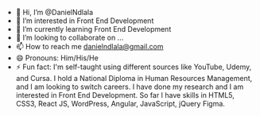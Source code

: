 - 👋 Hi, I’m @DanielNdlala
- 👀 I’m interested in Front End Development
- 🌱 I’m currently learning Front End Development
- 💞️ I’m looking to collaborate on ...
- 📫 How to reach me danielndlala@gmail.com
- 😄 Pronouns: Him/His/He
- ⚡ Fun fact: I'm self-taught using different sources like YouTube, Udemy, and Cursa. I hold a National Diploma in Human Resources Management, and I am looking to switch careers. I have done my research and I am interested in Front End Development. So far I have  skills in HTML5, CSS3, React JS, WordPress, Angular, JavaScript, jQuery Figma. 

<!---
DanielNdlala/DanielNdlala is a ✨ special ✨ repository because its `README.md` (this file) appears on your GitHub profile.
You can click the Preview link to take a look at your changes.
--->
